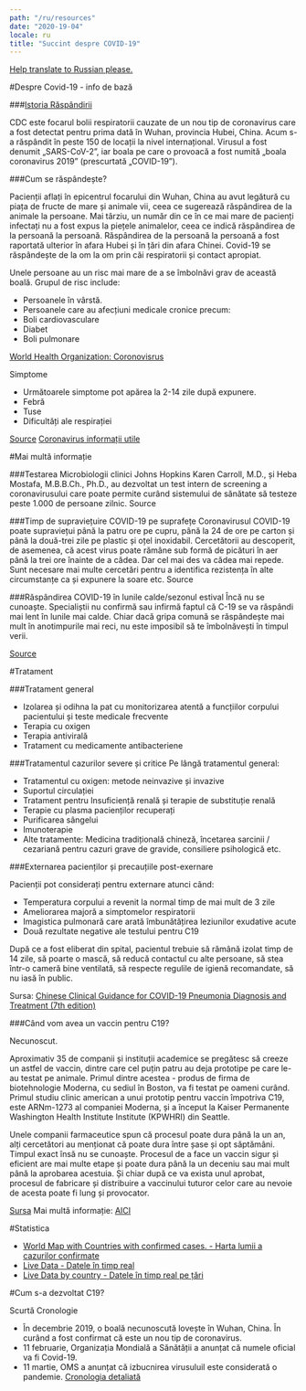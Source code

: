```yaml
---
path: "/ru/resources"
date: "2020-19-04"
locale: ru
title: "Succint despre COVID-19"
---
```

[Help translate to Russian please.](mailto:contact@c19.md)

#Despre Covid-19 - info de bază

###[Istoria Răspândirii](https://www.cdc.gov/coronavirus/2019-ncov/cases-updates/summary.html)

CDC este focarul bolii respiratorii cauzate de un nou tip de coronavirus care a fost detectat pentru prima dată în Wuhan, provincia Hubei, China. Acum s-a răspândit în peste 150 de locații la nivel internațional. Virusul a fost denumit „SARS-CoV-2”, iar boala pe care o provoacă a fost numită „boala coronavirus 2019” (prescurtată „COVID-19”).


###Cum se răspândește?

Pacienții aflați în epicentrul focarului din Wuhan, China au avut legătură cu piața de fructe de mare și animale vii, ceea ce sugerează răspândirea de la animale la persoane. Mai târziu, un număr din ce în ce mai mare de pacienți infectați nu a fost expus la piețele animalelor, ceea ce indică răspândirea de la persoană la persoană. Răspândirea de la persoană la persoană a fost raportată ulterior în afara Hubei și în țări din afara Chinei. Covid-19 se răspândește de la om la om prin căi respiratorii și contact apropiat.

Unele persoane au un risc mai mare de a se îmbolnăvi grav de această boală. Grupul de risc include:
- Persoanele în vârstă.
- Persoanele care au afecțiuni medicale cronice precum:
- Boli cardiovasculare
- Diabet
- Boli pulmonare

[World Health Organization: Coronovisrus](https://www.who.int/health-topics/coronavirus)

Simptome
- Următoarele simptome pot apărea la 2-14 zile după expunere.
- Febră
- Tuse
- Dificultăți ale respirației

[Source](https://www.cdc.gov/coronavirus/2019-ncov/symptoms-testing/symptoms.html)
[Coronavirus informații utile](https://msmps.gov.md/ro/content/ce-este-un-coronavirus-de-tip-nou-cum-sa-te-protejezi-impotriva-acestei-infectii-intrebari)

#Mai multă informație

###Testarea
Microbiologii clinici Johns Hopkins Karen Carroll, M.D., și Heba Mostafa, M.B.B.Ch., Ph.D., au dezvoltat un test intern de screening a coronavirusului care poate permite curând sistemului de sănătate să testeze peste 1.000 de persoane zilnic.
Source

###Timp de supraviețuire COVID-19 pe suprafețe
Coronavirusul COVID-19 poate supraviețui până la patru ore pe cupru, până la 24 de ore pe carton și până la două-trei zile pe plastic și oțel inoxidabil. Cercetătorii au descoperit, de asemenea, că acest virus poate rămâne sub formă de picături în aer până la trei ore înainte de a cădea. Dar cel mai des va cădea mai repede. Sunt necesare mai multe cercetări pentru a identifica rezistența în alte circumstanțe ca și expunere la soare etc.
Source

###Răspândirea COVID-19 în lunile calde/sezonul estival
Încă nu se cunoaște. Specialiștii nu confirmă sau infirmă faptul că C-19 se va răspândi mai lent în lunile mai calde. Chiar dacă gripa comună se răspândește mai mult în anotimpurile mai reci, nu este imposibil să te îmbolnăvești în timpul verii.

[Source](https://www.cdc.gov/coronavirus/2019-ncov/faq.html#basics)

#Tratament

###Tratament general
- Izolarea și odihna la pat cu monitorizarea atentă a funcțiilor corpului pacientului și teste medicale frecvente
- Terapia cu oxigen
- Terapia antivirală
- Tratament cu medicamente antibacteriene

###Tratamentul cazurilor severe și critice
Pe lângă tratamentul general:
- Tratamentul cu oxigen: metode neinvazive și invazive
- Suportul circulației
- Tratament pentru Insuficiență renală și terapie de substituție renală
- Terapie cu plasma pacienților recuperați
- Purificarea sângelui
- Imunoterapie
- Alte tratamente: Medicina tradițională chineză, încetarea sarcinii / cezariană pentru cazuri grave de gravide, consiliere psihologică etc.


###Externarea pacienților și precauțiile post-exernare

Pacienții pot considerați pentru externare atunci când:
- Temperatura corpului a revenit la normal timp de mai mult de 3 zile
- Ameliorarea majoră a simptomelor respiratorii
- Imagistica pulmonară care arată îmbunătățirea leziunilor exudative acute
- Două rezultate negative ale testului pentru C19

După ce a fost eliberat din spital, pacientul trebuie să rămână izolat timp de 14 zile, să poarte o mască, să reducă contactul cu alte persoane, să stea într-o cameră bine ventilată, să respecte regulile de igienă recomandate, să nu iasă în public.

Sursa: [Chinese Clinical Guidance for COVID-19 Pneumonia Diagnosis and Treatment (7th edition)](http://kjfy.meetingchina.org/msite/news/show/cn/3337.html)


###Când vom avea un vaccin pentru C19? 

Necunoscut. 

Aproximativ 35 de companii și instituții academice se pregătesc să creeze un astfel de vaccin, dintre care cel puțin patru au deja prototipe pe care le-au testat pe animale. Primul dintre acestea - produs de firma de biotehnologie Moderna, cu sediul în Boston, va fi testat pe oameni curând. Primul studiu clinic american a unui prototip pentru vaccin împotriva C19, este ARNm-1273 al companiei Moderna, și a început la Kaiser Permanente Washington Health Institute Institute (KPWHRI) din Seattle. 

Unele companii farmaceutice spun că procesul poate dura până la un an, alți cercetători au menționat că poate dura între șase și opt săptămâni. Timpul exact însă nu se cunoaște. Procesul de a face un vaccin sigur și eficient are mai multe etape și poate dura până la un deceniu sau mai mult până la aprobarea acestuia. Și chiar după ce va exista unul aprobat, procesul de fabricare și distribuire a vaccinului tuturor celor care au nevoie de acesta poate fi lung și provocator. 

[Sursa](https://www.theguardian.com/world/2020/mar/17/when-will-a-coronavirus-vaccine-be-ready)
Mai multă informație: [AICI](https://www.pharmaceutical-technology.com/features/covid-19-vaccine-development/)

#Statistica

- [World Map with Countries with confirmed cases. - Harta lumii a cazurilor confirmate](https://www.cdc.gov/coronavirus/2019-ncov/cases-updates/world-map.html)
- [Live Data - Datele în timp real](https://www.worldometers.info/coronavirus/)
- [Live Data by country - Datele în timp real pe țări](https://www.worldometers.info/coronavirus/#countries)


#Cum s-a dezvoltat C19?

Scurtă Cronologie

- În decembrie 2019, o boală necunoscută lovește în Wuhan, China. În curând a fost confirmat că este un nou tip de coronavirus.
- 11 februarie, Organizația Mondială a Sănătății a anunțat că numele oficial va fi Covid-19.
- 11 martie, OMS a anunțat că izbucnirea virusuluil este considerată o pandemie.
[Cronologia detaliată](https://www.pharmaceutical-technology.com/news/coronavirus-a-timeline-of-how-the-deadly-outbreak-evolved/)

